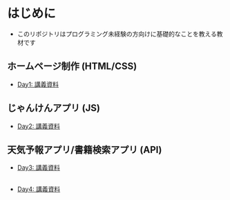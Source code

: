 # はじめに

- このリポジトリはプログラミング未経験の方向けに基礎的なことを教える教材です

## ホームページ制作 (HTML/CSS)

- [Day1: 講義資料](./day1/README.md)

## じゃんけんアプリ (JS)

- [Day2: 講義資料](./day2/README.md)

## 天気予報アプリ/書籍検索アプリ (API)

- [Day3: 講義資料](./day3/README.md)

##

- [Day4: 講義資料](./day4/README.md)
